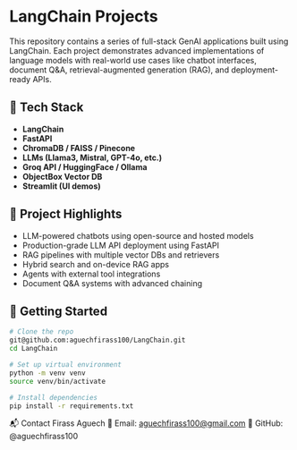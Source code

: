 # LangChain Projects

This repository contains a series of full-stack GenAI applications built using LangChain. Each project demonstrates advanced implementations of language models with real-world use cases like chatbot interfaces, document Q&A, retrieval-augmented generation (RAG), and deployment-ready APIs.

## 🔧 Tech Stack
- **LangChain**
- **FastAPI**
- **ChromaDB / FAISS / Pinecone**
- **LLMs (Llama3, Mistral, GPT-4o, etc.)**
- **Groq API / HuggingFace / Ollama**
- **ObjectBox Vector DB**
- **Streamlit (UI demos)**

## 📁 Project Highlights
- LLM-powered chatbots using open-source and hosted models
- Production-grade LLM API deployment using FastAPI
- RAG pipelines with multiple vector DBs and retrievers
- Hybrid search and on-device RAG apps
- Agents with external tool integrations
- Document Q&A systems with advanced chaining

## 🚀 Getting Started

```bash
# Clone the repo
git@github.com:aguechfirass100/LangChain.git
cd LangChain

# Set up virtual environment
python -m venv venv
source venv/bin/activate

# Install dependencies
pip install -r requirements.txt
```

📬 Contact
Firass Aguech
📧 Email: aguechfirass100@gmail.com
🔗 GitHub: @aguechfirass100
